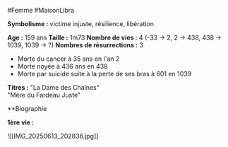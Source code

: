 #Femme #MaisonLibra

**Symbolisme :** victime injuste, résilience, libération

**Age :** 159 ans
**Taille :** 1m73
**Nombre de vies** : 4 (-33 -> 2, 2 -> 438, 438 -> 1039, 1039 -> ?)
**Nombres de résurrections :** 3
- Morte du cancer à 35 ans en l'an 2
- Morte noyée à 436 ans en 438
- Morte par suicide suite à la perte de ses bras à 601 en 1039

**Titres :**
"La Dame des Chaînes"  
"Mère du Fardeau Juste"

**Biographie

**1ère vie :** 

![[IMG_20250613_202836.jpg]]